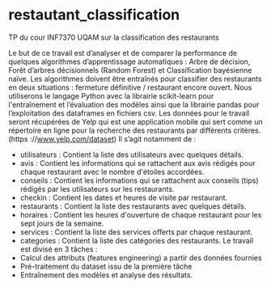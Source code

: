 # restautant_classification
TP du cour INF7370 UQAM sur la classification des restaurants

Le but de ce travail est d’analyser et de comparer la performance de quelques algorithmes d’apprentissage automatiques : Arbre de décision, Forêt d’arbres décisionnels (Random Forest) et Classification bayésienne naïve. Les algorithmes doivent être entraînés pour
classifier des restaurants en deux situations : fermeture définitive / restaurant encore ouvert.
Nous utiliserons le langage Python avec la librairie scikit-learn pour l'entraînement et l’évaluation des modèles ainsi que la librairie pandas pour l’exploitation des dataframes en fichiers csv. Les données pour le travail seront récupérées de Yelp qui est une application mobile qui sert comme un répertoire en ligne pour la recherche des restaurants par différents critères.
(https ://www.yelp.com/dataset)
Il s’agit notamment de :
- utilisateurs : Contient la liste des utilisateurs avec quelques détails.
- avis : Contient les informations qui se rattachent aux avis rédigés pour chaque restaurant avec le nombre d'étoiles accordées.
- conseils : Contient les informations qui se rattachent aux conseils (tips) rédigés par les utilisateurs sur les restaurants.
- checkin : Contient les dates et heures de visite par restaurant.
- restaurants : Contient la liste des restaurants avec quelques détails.
- horaires : Contient les heures d'ouverture de chaque restaurant pour les sept jours de la semaine.
- services : Contient la liste des services offerts par chaque restaurant.
- categories : Contient la liste des catégories des restaurants.
Le travail est divisé en 3 tâches :
- Calcul des attributs (features engineering) a partir des données fournies
- Pré-traitement du dataset issu de la première tâche
- Entraînement des modèles et analyse des résultats.
